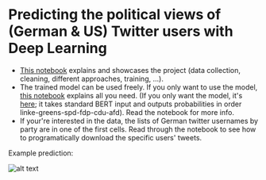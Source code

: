 # Predicting the political views of (German & US) Twitter users with Deep Learning
- [This notebook](https://github.com/hf2000510/twitter_poll/blob/master/twitter_pol_notebook.ipynb) explains and showcases the project (data collection, cleaning, different approaches, training, ...).
- The trained model can be used freely. If you only want to use the model, [this notebook](https://github.com/hf2000510/twitter-poll/blob/master/twitter_pol_prediction_showcase.ipynb) explains all you need. (If you only want the model, it's [here](https://drive.google.com/open?id=1-1qIYDXzAMfUhH0Z57wBsaX_PGljNPbs); it takes standard BERT input and outputs probabilities in order linke-greens-spd-fdp-cdu-afd). Read the notebook for more info.
- If your're interested in the data, the lists of German twitter usernames by party are in one of the first cells. Read through the notebook to see how to programatically download the specific users' tweets.

Example prediction:

![alt text](https://github.com/hf2000510/twitter-poll/blob/master/Screenshot%20from%202020-05-10%2015-31-12_2.png "Ex 1")

